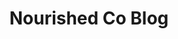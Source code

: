 ---
title: Nourished Co Blog
permalink: /cooking-class/
redirect_to: https://www.nourishedfood.co/classes/watermelon-gazpacho-and-refresher
---